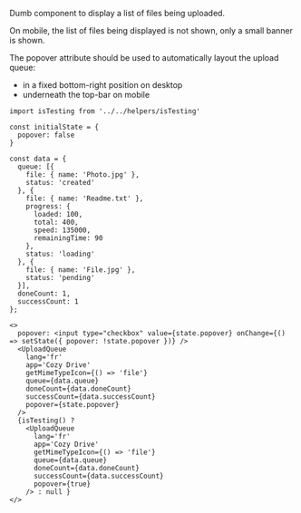 Dumb component to display a list of files being uploaded.

On mobile, the list of files being displayed is not shown, only
a small banner is shown.

The popover attribute should be used to automatically layout
the upload queue:

- in a fixed bottom-right position on desktop
- underneath the top-bar on mobile  

```
import isTesting from '../../helpers/isTesting'

const initialState = {
  popover: false
}

const data = {
  queue: [{
    file: { name: 'Photo.jpg' },
    status: 'created'
  }, {
    file: { name: 'Readme.txt' },
    progress: {
      loaded: 100,
      total: 400,
      speed: 135000,
      remainingTime: 90 
    },
    status: 'loading'
  }, {
    file: { name: 'File.jpg' },
    status: 'pending'
  }],
  doneCount: 1,
  successCount: 1
};

<>
  popover: <input type="checkbox" value={state.popover} onChange={() => setState({ popover: !state.popover })} />
  <UploadQueue
    lang='fr'
    app='Cozy Drive'
    getMimeTypeIcon={() => 'file'}
    queue={data.queue}
    doneCount={data.doneCount}
    successCount={data.successCount}
    popover={state.popover}
  />
  {isTesting() ?
    <UploadQueue
      lang='fr'
      app='Cozy Drive'
      getMimeTypeIcon={() => 'file'}
      queue={data.queue}
      doneCount={data.doneCount}
      successCount={data.successCount}
      popover={true}
    /> : null }
</>
```
